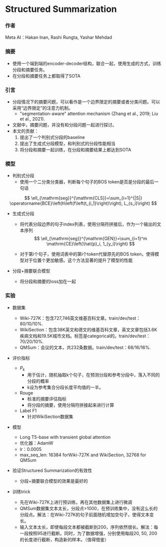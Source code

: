 # Structured Summarization

### 作者

Meta AI：Hakan Inan, Rashi Rungta, Yashar Mehdad

### 摘要

- 使用一个端到端的encoder-decoder结构，联合一起，使用生成的方式，训练分段和摘要任务。
- 在分段和摘要任务上都取得了SOTA

### 引言

- 分段情况下的摘要问题，可以看作是一个边界限定的摘要或者分类问题。可以采用“边界限定”的注意力机制。
  - "segmentation-aware" attention mechanism (Zhang et al., 2019; Liu et al., 2021).
- 文献中，摘要问题，并没有和分段问题一起进行探讨。
- 本文的贡献：
  1. 提出了一个判别式分段的baseline
  2. 提出了生成式分段模型，和判别式的分段性能相当
  3. 将分段和摘要一起训练，在分段和摘要结果上都达到SOTA

### 模型

- 判别式分段
  - 使用一个二分类分类器，判断每个句子的BOS token是否是分段的最后一句话

$$
\ell_{\mathrm{seg}}^{\mathrm{CLS}}=\sum_{i=1}^{|S|} \operatorname{BCE}\left(h\left(f\left(t_{i_1}\right)\right), L_{s_i}\right)
$$

- 生成式分段

  - 将代表分段边界的句子index列表，使用分隔符拼接后，作为一个输出的文本序列
    $$
    \ell_{\mathrm{seg}}^{\mathrm{GEN}}=\sum_{i=1}^m \mathrm{CE}\left(\hat{p}_i, 1_{y_i}\right)
    $$

  - 对于第i个句子，使用词表中的第i个token代替原先的BOS token，使得模型对于位置个更加敏感。这个方法显著的提升了模型的性能

- 分段+摘要联合模型
  - 将分段和摘要的loss加在一起



### 实验

- 数据集
  - Wiki-727K：包含727,746英文维基百科文章。train/dev/test：80/10/10%.
  - WikiSection：包含38K英文和德文的维基百科文章，英文文章包括3.6K疾病文档和19.5K城市文档。标签是categorical的。train/dev/test：70/20/10%.
  - QMSum：会议的文本，共232条数据。train/dev/test：68/16/16%.

- 评价指标
  - $P_k$ 
    - 用于估计，随机抽取k个句子，在预测分段和参考分段中，落入不同的分段的概率
    - k设为参考集合分段长度平均值的一半。
  - Rouge
    - 标准的摘要评估指标
    - 将分段的摘要，使用分隔符拼接起来进行计算
  - Label F1
    - 针对WikiSection数据集
- 模型
  - Long T5-base with transient global attention
  - 优化器：AdamW
  - lr：0.0005
  - max_seq_len: 16384 forWiki-727K and WikiSection, 32768 for QMSum
- 验证Structured Summarization的有效性
  - 分段+摘要联合模型的效果是最好的
- 训练trick
  - 先在Wiki-727K上进行预训练，再在其他数据集上进行微调
  - QMSum数据集文本太长，分段点>1000，在预训练集中，没有这么长的分段点。解法：在Wiki-727K的句子前面随机增加空句子，使得文本变长。
  - 输入文本太长，即使每段文本都被截断到200，序列依然很长。解法：每一段按照95进行截断。同时，为了数据增强，分别使用每段20, 50, 200的长度进行截断，构造新的样本。（值得借鉴）





















